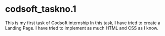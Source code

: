 # codsoft_taskno.1
This is my first task of Codsoft internship
In this task, I have tried to create a Landing Page. I have tried to implement as much HTML and CSS as I know.
